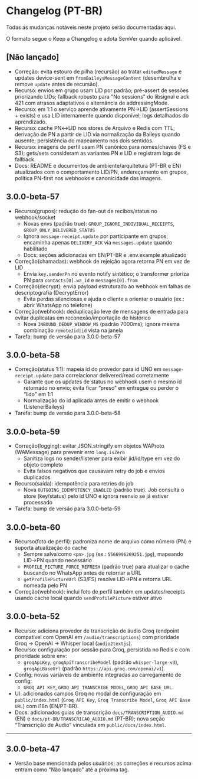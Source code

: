 # Changelog (PT-BR)

Todas as mudanças notáveis neste projeto serão documentadas aqui.

O formato segue o Keep a Changelog e adota SemVer quando aplicável.

## [Não lançado]

- Correção: evita estouro de pilha (recursão) ao tratar `editedMessage` e updates device-sent em `fromBaileysMessageContent` (desembrulha e remove `update` antes de recursão).
- Recurso: envios em grupo usam LID por padrão; pré-assert de sessões priorizando LIDs; fallback robusto para "No sessions" do libsignal e ack 421 com atrasos adaptativos e alternância de addressingMode.
- Recurso: em 1:1 o serviço aprende ativamente PN→LID (assertSessions + exists) e usa LID internamente quando disponível; logs detalhados do aprendizado.
- Recurso: cache PN↔LID nos stores de Arquivo e Redis com TTL; derivação de PN a partir de LID via normalização da Baileys quando ausente; persistência do mapeamento nos dois sentidos.
- Recurso: imagens de perfil usam PN canônico para nomes/chaves (FS e S3); gets/sets consideram as variantes PN e LID e registram logs de fallback.
- Docs: README e documentos de ambiente/arquitetura (PT-BR e EN) atualizados com o comportamento LID/PN, endereçamento em grupos, política PN-first nos webhooks e canonicidade das imagens.

## 3.0.0-beta-57

- Recurso(grupos): redução do fan-out de recibos/status no webhook/socket
  - Novas envs (padrão true): `GROUP_IGNORE_INDIVIDUAL_RECEIPTS`, `GROUP_ONLY_DELIVERED_STATUS`
  - Ignora `message-receipt.update` por participante em grupos; encaminha apenas `DELIVERY_ACK` via `messages.update` quando habilitado
  - Docs: seções adicionadas em EN/PT-BR e .env.example atualizado
- Correção(chamadas): webhook de rejeição agora retorna PN em vez de LID
  - Envia `key.senderPn` no evento notify sintético; o transformer prioriza PN para `contacts[0].wa_id` e `messages[0].from`
- Correção(decrypt): envia payload estruturado ao webhook em falhas de descriptografia (DecryptError)
  - Evita perdas silenciosas e ajuda o cliente a orientar o usuário (ex.: abrir WhatsApp no telefone)
- Correção(webhook): deduplicação leve de mensagens de entrada para evitar duplicatas em reconexão/importação de histórico
  - Nova `INBOUND_DEDUP_WINDOW_MS` (padrão 7000ms); ignora mesma combinação `remoteJid|id` vista na janela
- Tarefa: bump de versão para 3.0.0-beta-57

## 3.0.0-beta-58

- Correção(status 1:1): mapeia id do provedor para id UNO em `message-receipt.update` para correlacionar delivered/read corretamente
  - Garante que os updates de status no webhook usem o mesmo id retornado no envio; evita ficar “preso” em entregue ou perder o “lido” em 1:1
  - Normalização do id aplicada antes de emitir o webhook (ListenerBaileys)
- Tarefa: bump de versão para 3.0.0-beta-58

## 3.0.0-beta-59

- Correção(logging): evitar JSON.stringify em objetos WAProto (WAMessage) para prevenir erro `long.isZero`
  - Sanitiza logs no sender/listener para exibir jid/id/type em vez do objeto completo
  - Evita falsos negativos que causavam retry do job e envios duplicados
- Recurso(saída): idempotência para retries do job
  - Nova `OUTGOING_IDEMPOTENCY_ENABLED` (padrão true). Job consulta o store (key/status) pelo id UNO e ignora reenvio se já estiver processado
- Tarefa: bump de versão para 3.0.0-beta-59

## 3.0.0-beta-60

- Recurso(foto de perfil): padroniza nome de arquivo como número (PN) e suporta atualização do cache
  - Sempre salva como `<pn>.jpg` (ex.: `5566996269251.jpg`), mapeando LID→PN quando necessário
  - `PROFILE_PICTURE_FORCE_REFRESH` (padrão true) para atualizar o cache buscando no WhatsApp antes de retornar a URL
  - `getProfilePictureUrl` (S3/FS) resolve LID→PN e retorna URL nomeada pelo PN
- Correção(webhook): inclui foto de perfil também em updates/receipts usando cache local quando `sendProfilePicture` estiver ativo

## 3.0.0-beta-52

- Recurso: adiciona provedor de transcrição de áudio Groq (endpoint compatível com OpenAI em `/audio/transcriptions`) com prioridade Groq → OpenAI → Whisper local (`audio2textjs`).
- Recurso: configuração por sessão para Groq, persistida no Redis e com prioridade sobre env:
  - `groqApiKey`, `groqApiTranscribeModel` (padrão `whisper-large-v3`), `groqApiBaseUrl` (padrão `https://api.groq.com/openai/v1`).
- Config: novas variáveis de ambiente integradas ao carregamento de config:
  - `GROQ_API_KEY`, `GROQ_API_TRANSCRIBE_MODEL`, `GROQ_API_BASE_URL`.
- UI: adicionados campos Groq no modal de configuração em `public/index.html` (`Groq API Key`, `Groq Transcribe Model`, `Groq API Base URL`) com i18n (EN/PT-BR).
- Docs: adicionados guias de transcrição `docs/TRANSCRIPTION_AUDIO.md` (EN) e `docs/pt-BR/TRANSCRICAO_AUDIO.md` (PT-BR); nova seção “Transcrição de Áudio” vinculada em `public/docs/index.html`.

---

## 3.0.0-beta-47

- Versão base mencionada pelos usuários; as correções e recursos acima entram como "Não lançado" até a próxima tag.

